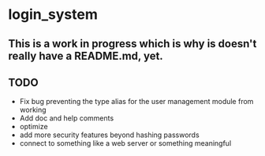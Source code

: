 # login_system

## This is a work in progress which is why is doesn't really have a README.md, yet.

## TODO

- Fix bug preventing the type alias for the user management module from working
- Add doc and help comments
- optimize
- add more security features beyond hashing passwords
- connect to something like a web server or something meaningful


